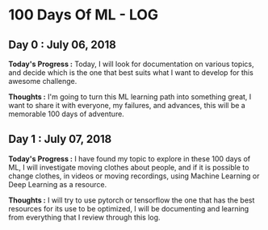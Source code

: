 <h1>100 Days Of ML - LOG</h1>
<h2>Day 0 : July  06, 2018</h2>
<strong>Today's Progress :</strong> Today, I will look for documentation on various topics, 
and decide which is the one that best suits what I want to develop for this awesome challenge.

<strong>Thoughts :</strong> I'm going to turn this ML learning path into something great, 
I want to share it with everyone, my failures, and advances, this will be a memorable 100 days of adventure.

<h2>Day 1 : July  07, 2018</h2>
<strong>Today's Progress :</strong> I have found my topic to explore in these 100 days of ML, I will investigate moving clothes about people, and if it is possible to change clothes, in videos or moving recordings, using Machine Learning or Deep Learning as a resource.

<strong>Thoughts :</strong> I will try to use pytorch or tensorflow the one that has the best resources for its use to be optimized, I will be documenting and learning from everything that I review through this log.



